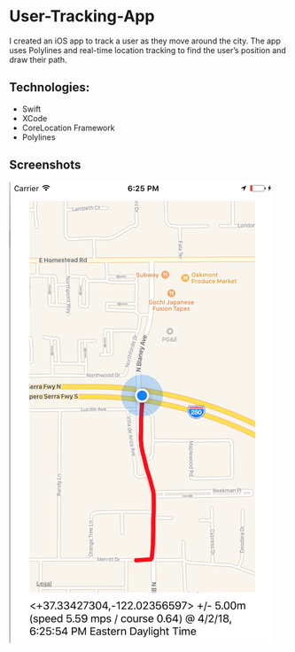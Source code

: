 # User-Tracking-App

I created an iOS app to track a user as they move around the city.  The app uses Polylines and real-time location tracking to find the user’s position and draw their path.
## Technologies:
- Swift
- XCode
- CoreLocation Framework
- Polylines


## Screenshots

![](polyline-screenshot/polylines.png)


